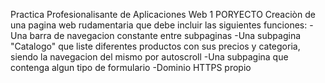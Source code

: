 Practica Profesionalisante de Aplicaciones Web 1
PORYECTO
Creaciòn de una pagina web rudamentaria que debe incluir las siguientes funciones:
-Una barra de navegacion constante entre subpaginas
-Una subpagina "Catalogo" que liste diferentes productos con sus precios y categoria, siendo la navegacion del mismo por autoscroll
-Una subpagina que contenga algun tipo de formulario
-Dominio HTTPS propio
